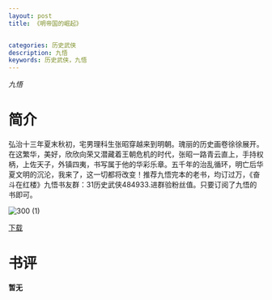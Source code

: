 ```yaml
---
layout: post
title: 《明帝国的崛起》


categories: 历史武侠
description: 九悟
keywords: 历史武侠，九悟
---
```


*九悟*

# 简介

弘治十三年夏末秋初，宅男理科生张昭穿越来到明朝。瑰丽的历史画卷徐徐展开。在这繁华，美好，欣欣向荣又潜藏着王朝危机的时代，张昭一路青云直上，手持权柄，上佐天子，外镇四夷，书写属于他的华彩乐章。五千年的治乱循环，明亡后华夏文明的沉沦，我来了，这一切都将改变！推荐九悟完本的老书，均订过万，《奋斗在红楼》九悟书友群：31历史武侠484933.进群验粉丝值。只要订阅了九悟的书即可。

![300 (1)](http://tvax3.sinaimg.cn/large/008dGP0Fgy1gu0gm1opy6j308c0b40t4.jpg)

[下载](https://link.jscdn.cn/1drv/aHR0cHM6Ly8xZHJ2Lm1zL3QvcyFBaGU2R2dNWmVFb2poUnZ0VlRqVElGSXRGQTl3P2U9dlMyV21i.txt)
# 书评
**暂无**